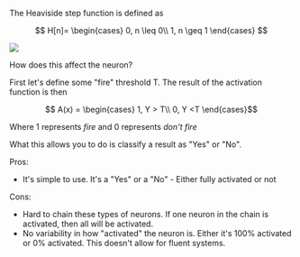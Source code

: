The Heaviside step function is defined as

$$
H[n]=
\begin{cases}
0, n \leq 0\\
1, n \geq 1
\end{cases}
$$

![](https://www.intmath.com/laplace-transformation/svg/svgphp-unit-step-functions-definition-1a-s0.svg)

How does this affect the neuron?

First let's define some "fire" threshold T. The result of the activation function is then

$$ A(x) = 
\begin{cases}
    1, Y > T\\
    0, Y <T
\end{cases}$$

Where 1 represents *fire* and 0 represents *don't fire*

What this allows you to do is classify a result as "Yes" or "No".

Pros:
* It's simple to use. It's a "Yes" or a "No" - Either fully activated or not 

Cons:

* Hard to chain these types of neurons. If one neuron in the chain is activated, then all will be activated.
* No variability in how "activated" the neuron is. Either it's 100% activated or 0% activated. This doesn't allow for fluent systems.